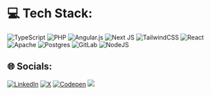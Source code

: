 
# 💻 Tech Stack:
![TypeScript](https://img.shields.io/badge/typescript-%23007ACC.svg?style=flat-square&logo=typescript&logoColor=white) ![PHP](https://img.shields.io/badge/php-%23777BB4.svg?style=flat-square&logo=php&logoColor=white) ![Angular.js](https://img.shields.io/badge/angular.js-%23E23237.svg?style=flat-square&logo=angularjs&logoColor=white) ![Next JS](https://img.shields.io/badge/Next-black?style=flat-square&logo=next.js&logoColor=white) ![TailwindCSS](https://img.shields.io/badge/tailwindcss-%2338B2AC.svg?style=flat-square&logo=tailwind-css&logoColor=white) ![React](https://img.shields.io/badge/react-%2320232a.svg?style=flat-square&logo=react&logoColor=%2361DAFB) ![Apache](https://img.shields.io/badge/apache-%23D42029.svg?style=flat-square&logo=apache&logoColor=white) ![Postgres](https://img.shields.io/badge/postgres-%23316192.svg?style=flat-square&logo=postgresql&logoColor=white) ![GitLab](https://img.shields.io/badge/gitlab%20CI-%23181717.svg?style=flat-square&logo=gitlab&logoColor=white) ![NodeJS](https://img.shields.io/badge/node.js-6DA55F?style=flat-square&logo=node.js&logoColor=white)


## 🌐 Socials:
[![LinkedIn](https://img.shields.io/badge/LinkedIn-%230077B5.svg?logo=linkedin&logoColor=white)](https://linkedin.com/in/rapha%C3%ABl-boucheron-287b02233/) [![X](https://img.shields.io/badge/X-black.svg?logo=X&logoColor=white)](https://x.com/ybraphael_) [![Codepen](https://img.shields.io/badge/Codepen-000000?style=for-the-badge&logo=codepen&logoColor=white)](https://codepen.io/Raphael_3b) [![](https://visitcount.itsvg.in/api?id=rboucheron&icon=0&color=0)](https://visitcount.itsvg.in)

<!-- Proudly created with GPRM ( https://gprm.itsvg.in ) -->
